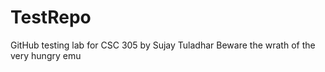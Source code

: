 # TestRepo
GitHub testing lab for CSC 305 by Sujay Tuladhar
Beware the wrath of the very hungry emu

